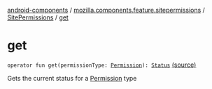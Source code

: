 [android-components](../../index.md) / [mozilla.components.feature.sitepermissions](../index.md) / [SitePermissions](index.md) / [get](./get.md)

# get

`operator fun get(permissionType: `[`Permission`](../-site-permissions-storage/-permission/index.md)`): `[`Status`](-status/index.md) [(source)](https://github.com/mozilla-mobile/android-components/blob/master/components/feature/sitepermissions/src/main/java/mozilla/components/feature/sitepermissions/SitePermissions.kt#L46)

Gets the current status for a [Permission](../-site-permissions-storage/-permission/index.md) type

